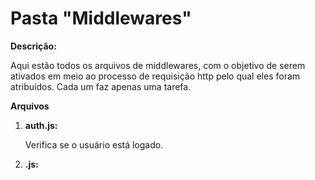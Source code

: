 # Pasta "Middlewares"

<strong>Descrição: </strong><p>Aqui estão todos os arquivos de middlewares, com o objetivo de serem ativados em meio ao processo de requisição http pelo qual eles foram atribuídos. Cada um faz apenas uma tarefa.</p>

<strong>Arquivos</strong>

<ol>
    <li><strong>auth.js: </strong></p>Verifica se o usuário está logado.</p></li>
    <li><strong>.js: </strong></p></p></li>
</ol>